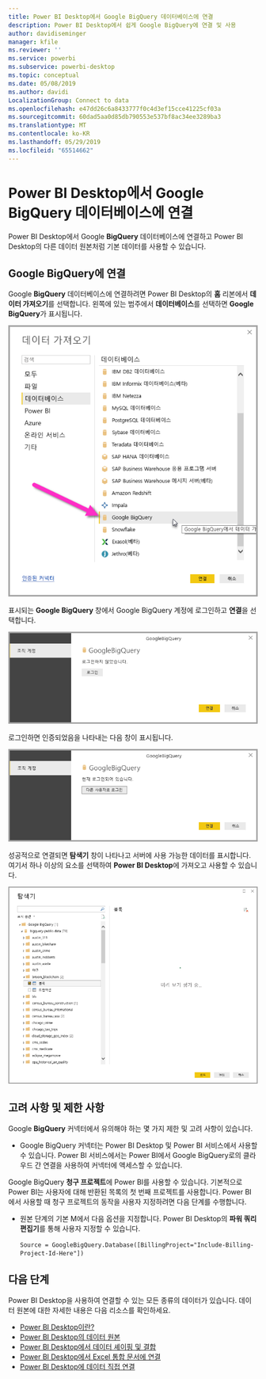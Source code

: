 ```yaml
---
title: Power BI Desktop에서 Google BigQuery 데이터베이스에 연결
description: Power BI Desktop에서 쉽게 Google BigQuery에 연결 및 사용
author: davidiseminger
manager: kfile
ms.reviewer: ''
ms.service: powerbi
ms.subservice: powerbi-desktop
ms.topic: conceptual
ms.date: 05/08/2019
ms.author: davidi
LocalizationGroup: Connect to data
ms.openlocfilehash: e47dd26c6a8433777f0c4d3ef15cce41225cf03a
ms.sourcegitcommit: 60dad5aa0d85db790553e537bf8ac34ee3289ba3
ms.translationtype: MT
ms.contentlocale: ko-KR
ms.lasthandoff: 05/29/2019
ms.locfileid: "65514662"
---
```

# <a name="connect-to-a-google-bigquery-database-in-power-bi-desktop"></a>Power BI Desktop에서 Google BigQuery 데이터베이스에 연결
Power BI Desktop에서 Google **BigQuery** 데이터베이스에 연결하고 Power BI Desktop의 다른 데이터 원본처럼 기본 데이터를 사용할 수 있습니다.

## <a name="connect-to-google-bigquery"></a>Google BigQuery에 연결
Google **BigQuery** 데이터베이스에 연결하려면 Power BI Desktop의 **홈** 리본에서 **데이터 가져오기**를 선택합니다. 왼쪽에 있는 범주에서 **데이터베이스**를 선택하면 **Google BigQuery**가 표시됩니다.

![Google BigQuery에 대한 데이터 가져오기 대화 상자](media/desktop-connect-bigquery/connect_bigquery_01.png)

표시되는 **Google BigQuery** 창에서 Google BigQuery 계정에 로그인하고 **연결**을 선택합니다.

![Google BigQuery에 로그인](media/desktop-connect-bigquery/connect_bigquery_02.png)

로그인하면 인증되었음을 나타내는 다음 창이 표시됩니다. 

![Google에 로그인됨](media/desktop-connect-bigquery/connect_bigquery_02b.png)

성공적으로 연결되면 **탐색기** 창이 나타나고 서버에 사용 가능한 데이터를 표시합니다. 여기서 하나 이상의 요소를 선택하여 **Power BI Desktop**에 가져오고 사용할 수 있습니다.

![Google BigQuery의 데이터](media/desktop-connect-bigquery/connect_bigquery_03.png)

## <a name="considerations-and-limitations"></a>고려 사항 및 제한 사항
Google **BigQuery** 커넥터에서 유의해야 하는 몇 가지 제한 및 고려 사항이 있습니다.

* Google BigQuery 커넥터는 Power BI Desktop 및 Power BI 서비스에서 사용할 수 있습니다. Power BI 서비스에서는 Power BI에서 Google BigQuery로의 클라우드 간 연결을 사용하여 커넥터에 액세스할 수 있습니다.

Google BigQuery **청구 프로젝트**에 Power BI를 사용할 수 있습니다. 기본적으로 Power BI는 사용자에 대해 반환된 목록의 첫 번째 프로젝트를 사용합니다. Power BI에서 사용할 때 청구 프로젝트의 동작을 사용자 지정하려면 다음 단계를 수행합니다.

 * 원본 단계의 기본 M에서 다음 옵션을 지정합니다. Power BI Desktop의 **파워 쿼리 편집기**를 통해 사용자 지정할 수 있습니다.

    ```Source = GoogleBigQuery.Database([BillingProject="Include-Billing-Project-Id-Here"])```

## <a name="next-steps"></a>다음 단계
Power BI Desktop을 사용하여 연결할 수 있는 모든 종류의 데이터가 있습니다. 데이터 원본에 대한 자세한 내용은 다음 리소스를 확인하세요.

* [Power BI Desktop이란?](desktop-what-is-desktop.md)
* [Power BI Desktop의 데이터 원본](desktop-data-sources.md)
* [Power BI Desktop에서 데이터 셰이핑 및 결합](desktop-shape-and-combine-data.md)
* [Power BI Desktop에서 Excel 통합 문서에 연결](desktop-connect-excel.md)   
* [Power BI Desktop에 데이터 직접 연결](desktop-enter-data-directly-into-desktop.md)   

